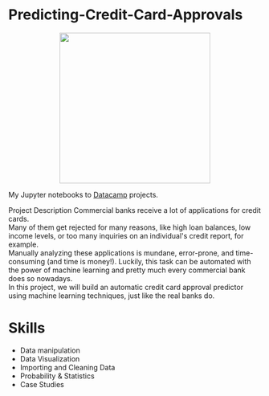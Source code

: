 # Predicting-Credit-Card-Approvals

<p align="center"> 
<img src="https://cdn.datacamp.com/main-app/assets/brand/logos/DataCamp_Horizontal_RGB-d196011f63ebda76dc5c9772425cf9541b8639af842d5e5476ef10f2460ed1e4.png" width="300">
</p>

My Jupyter notebooks to [Datacamp](https://www.datacamp.com/profile/timerlankaiyr) projects.

 
Project Description
Commercial banks receive a lot of applications for credit cards. </br>
Many of them get rejected for many reasons, like high loan balances, low income levels, or too many inquiries on an individual's credit report, for example.</br> Manually analyzing these applications is mundane, error-prone, and time-consuming (and time is money!). Luckily, this task can be automated with the power of machine learning and pretty much every commercial bank does so nowadays. </br>
In this project, we will build an automatic credit card approval predictor using machine learning techniques, just like the real banks do.

# Skills 
* Data manipulation
* Data Visualization
* Importing and Cleaning Data
* Probability & Statistics
* Case Studies
